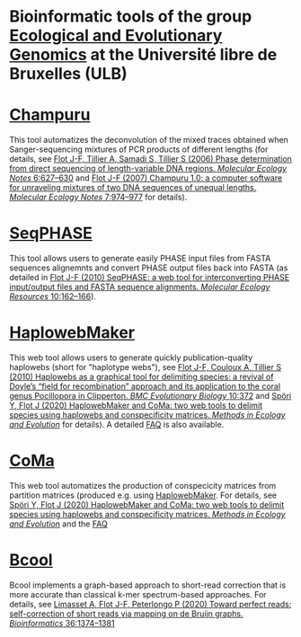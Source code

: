 # Bioinformatic tools of the group [Ecological and Evolutionary Genomics](https://ebe.ulb.ac.be/ebe/Flot.html) at the Université libre de Bruxelles (ULB)

# [Champuru](http://www.mnhn.fr/jfflot/champuru/)
This tool automatizes the deconvolution of the mixed traces obtained when Sanger-sequencing mixtures of PCR products of different lengths (for details, see [Flot J-F, Tillier A, Samadi S, Tillier S (2006) Phase determination from direct sequencing of length-variable DNA regions. *Molecular Ecology Notes* 6:627–630](https://doi.org/10.1111/j.1471-8286.2006.01355.x) and [Flot J-F (2007) Champuru 1.0: a computer software for unraveling mixtures of two DNA sequences of unequal lengths. *Molecular Ecology Notes* 7:974–977](https://doi.org/10.1111/j.1471-8286.2007.01857.x) for details).

# [SeqPHASE](https://eeg-ebe.github.io/SeqPHASE/)
This tool allows users to generate easily PHASE input files from FASTA sequences alignemnts and convert PHASE output files back into FASTA (as detailed in [Flot J-F (2010) SeqPHASE: a web tool for interconverting PHASE input/output files and FASTA sequence alignments. *Molecular Ecology Resources* 10:162–166](https://doi.org/10.1111/j.1755-0998.2009.02732.x)). 

# [HaplowebMaker](https://eeg-ebe.github.io/HaplowebMaker)
This web tool allows users to generate quickly publication-quality haplowebs (short for "haplotype webs"), see [Flot J-F, Couloux A, Tillier S (2010) Haplowebs as a graphical tool for delimiting species: a revival of Doyle’s “field for recombination” approach and its application to the coral genus Pocillopora in Clipperton. *BMC Evolutionary Biology* 10:372](http://dx.doi.org/10.1186/1471-2148-10-372) and [Spöri Y, Flot J (2020) HaplowebMaker and CoMa: two web tools to delimit species using haplowebs and conspecificity matrices. *Methods in Ecology and Evolution*](https://doi.org/10.1111/2041-210X.13454) for details). A detailed [FAQ](https://eeg-ebe.github.io/HaplowebMaker/faq.html) is also available.

# [CoMa](https://eeg-ebe.github.io/CoMa)
This web tool automatizes the production of conspecicity matrices from partition matrices (produced e.g. using [HaplowebMaker](https://eeg-ebe.github.io/HaplowebMaker). For details, see [Spöri Y, Flot J (2020) HaplowebMaker and CoMa: two web tools to delimit species using haplowebs and conspecificity matrices. *Methods in Ecology and Evolution*](https://doi.org/10.1111/2041-210X.13454) and the [FAQ](https://eeg-ebe.github.io/CoMa/faq.html)

# [Bcool](https://github.com/eeg-ebe/Bcool)
Bcool implements a graph-based approach to short-read correction that is more accurate than classical k-mer spectrum-based approaches. For details, see [Limasset A, Flot J-F, Peterlongo P (2020) Toward perfect reads: self-correction of short reads via mapping on de Bruijn graphs. *Bioinformatics* 36:1374–1381](https://doi.org/10.1093/bioinformatics/btz102) 





